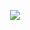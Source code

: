 <p align="center">
  <img src="https://github.com/user-attachments/assets/a2dae4b1-9906-4985-bf15-859bc9bffa3c"
</p>
